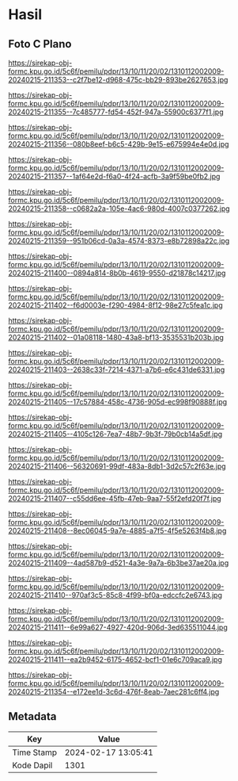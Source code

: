 # Hasil

## Foto C Plano

https://sirekap-obj-formc.kpu.go.id/5c6f/pemilu/pdpr/13/10/11/20/02/1310112002009-20240215-211353--c2f7be12-d968-475c-bb29-893be2627653.jpg

https://sirekap-obj-formc.kpu.go.id/5c6f/pemilu/pdpr/13/10/11/20/02/1310112002009-20240215-211355--7c485777-fd54-452f-947a-55900c6377f1.jpg

https://sirekap-obj-formc.kpu.go.id/5c6f/pemilu/pdpr/13/10/11/20/02/1310112002009-20240215-211356--080b8eef-b6c5-429b-9e15-e675994e4e0d.jpg

https://sirekap-obj-formc.kpu.go.id/5c6f/pemilu/pdpr/13/10/11/20/02/1310112002009-20240215-211357--1af64e2d-f6a0-4f24-acfb-3a9f59be0fb2.jpg

https://sirekap-obj-formc.kpu.go.id/5c6f/pemilu/pdpr/13/10/11/20/02/1310112002009-20240215-211358--c0682a2a-105e-4ac6-980d-4007c0377262.jpg

https://sirekap-obj-formc.kpu.go.id/5c6f/pemilu/pdpr/13/10/11/20/02/1310112002009-20240215-211359--951b06cd-0a3a-4574-8373-e8b72898a22c.jpg

https://sirekap-obj-formc.kpu.go.id/5c6f/pemilu/pdpr/13/10/11/20/02/1310112002009-20240215-211400--0894a814-8b0b-4619-9550-d21878c14217.jpg

https://sirekap-obj-formc.kpu.go.id/5c6f/pemilu/pdpr/13/10/11/20/02/1310112002009-20240215-211402--f6d0003e-f290-4984-8f12-98e27c5fea1c.jpg

https://sirekap-obj-formc.kpu.go.id/5c6f/pemilu/pdpr/13/10/11/20/02/1310112002009-20240215-211402--01a08118-1480-43a8-bf13-3535531b203b.jpg

https://sirekap-obj-formc.kpu.go.id/5c6f/pemilu/pdpr/13/10/11/20/02/1310112002009-20240215-211403--2638c33f-7214-4371-a7b6-e6c431de6331.jpg

https://sirekap-obj-formc.kpu.go.id/5c6f/pemilu/pdpr/13/10/11/20/02/1310112002009-20240215-211405--17c57884-458c-4736-905d-ec998f90888f.jpg

https://sirekap-obj-formc.kpu.go.id/5c6f/pemilu/pdpr/13/10/11/20/02/1310112002009-20240215-211405--4105c126-7ea7-48b7-9b3f-79b0cb14a5df.jpg

https://sirekap-obj-formc.kpu.go.id/5c6f/pemilu/pdpr/13/10/11/20/02/1310112002009-20240215-211406--56320691-99df-483a-8db1-3d2c57c2f63e.jpg

https://sirekap-obj-formc.kpu.go.id/5c6f/pemilu/pdpr/13/10/11/20/02/1310112002009-20240215-211407--c55dd6ee-45fb-47eb-9aa7-55f2efd20f7f.jpg

https://sirekap-obj-formc.kpu.go.id/5c6f/pemilu/pdpr/13/10/11/20/02/1310112002009-20240215-211408--8ec06045-9a7e-4885-a7f5-4f5e5263f4b8.jpg

https://sirekap-obj-formc.kpu.go.id/5c6f/pemilu/pdpr/13/10/11/20/02/1310112002009-20240215-211409--4ad587b9-d521-4a3e-9a7a-6b3be37ae20a.jpg

https://sirekap-obj-formc.kpu.go.id/5c6f/pemilu/pdpr/13/10/11/20/02/1310112002009-20240215-211410--970af3c5-85c8-4f99-bf0a-edccfc2e6743.jpg

https://sirekap-obj-formc.kpu.go.id/5c6f/pemilu/pdpr/13/10/11/20/02/1310112002009-20240215-211411--6e99a627-4927-420d-906d-3ed635511044.jpg

https://sirekap-obj-formc.kpu.go.id/5c6f/pemilu/pdpr/13/10/11/20/02/1310112002009-20240215-211411--ea2b9452-6175-4652-bcf1-01e6c709aca9.jpg

https://sirekap-obj-formc.kpu.go.id/5c6f/pemilu/pdpr/13/10/11/20/02/1310112002009-20240215-211354--e172ee1d-3c6d-476f-8eab-7aec281c6ff4.jpg


## Metadata

| Key        | Value               |
| ---------- | ------------------- |
| Time Stamp | 2024-02-17 13:05:41 |
| Kode Dapil | 1301                |



